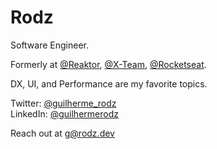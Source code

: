 # Rodz

Software Engineer.

Formerly at [@Reaktor](https://reaktor.com), [@X-Team](https://x-team.com), [@Rocketseat](https://rocketseat.com.br).

DX, UI, and Performance are my favorite topics.

Twitter: [@guilherme_rodz](https://twitter.com/guilherme_rodz)  
LinkedIn: [@guilhermerodz](https://linkedin.com/in/guilhermerodz)

Reach out at [g@rodz.dev](mailto:g@rodz.dev) 
